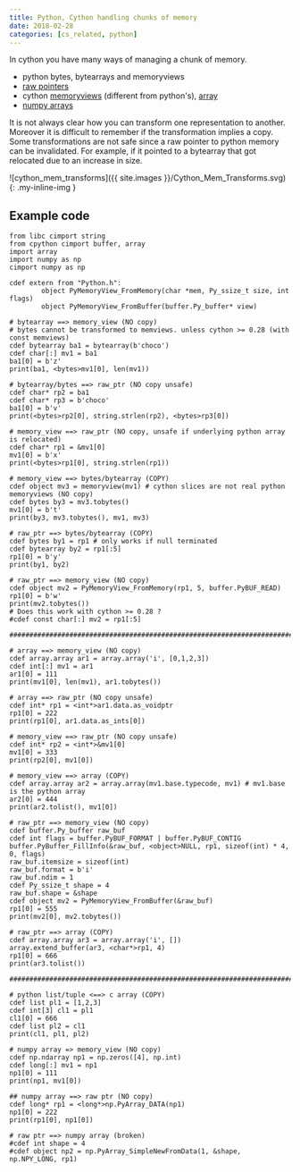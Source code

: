 ```yaml
---
title: Python, Cython handling chunks of memory
date: 2018-02-28
categories: [cs_related, python]
---
```


In cython you have many ways of managing a chunk of memory.

* python bytes, bytearrays and memoryviews
* [raw pointers][3]
* cython [memoryviews][0] (different from python's), [array][1]
* [numpy arrays][2]

It is not always clear how you can transform one representation to another. 
Moreover it is difficult to remember if the transformation implies a copy.
Some transformations are not safe since a raw pointer to python memory can be invalidated.
For example, if it pointed to a bytearray that got relocated due to an increase in size.

![cython_mem_transforms]({{ site.images }}/Cython_Mem_Transforms.svg){: .my-inline-img }

## Example code

	from libc cimport string
	from cpython cimport buffer, array
	import array
	import numpy as np
	cimport numpy as np

	cdef extern from "Python.h":
			object PyMemoryView_FromMemory(char *mem, Py_ssize_t size, int flags)
			object PyMemoryView_FromBuffer(buffer.Py_buffer* view)

	# bytearray ==> memory_view (NO copy)
	# bytes cannot be transformed to memviews. unless cython >= 0.28 (with const memviews)
	cdef bytearray ba1 = bytearray(b'choco')
	cdef char[:] mv1 = ba1
	ba1[0] = b'z'
	print(ba1, <bytes>mv1[0], len(mv1))

	# bytearray/bytes ==> raw_ptr (NO copy unsafe)
	cdef char* rp2 = ba1
	cdef char* rp3 = b'choco'
	ba1[0] = b'v'
	print(<bytes>rp2[0], string.strlen(rp2), <bytes>rp3[0])

	# memory_view ==> raw_ptr (NO copy, unsafe if underlying python array is relocated)
	cdef char* rp1 = &mv1[0]
	mv1[0] = b'x'
	print(<bytes>rp1[0], string.strlen(rp1))

	# memory_view ==> bytes/bytearray (COPY)
	cdef object mv3 = memoryview(mv1) # cython slices are not real python memoryviews (NO copy)
	cdef bytes by3 = mv3.tobytes()
	mv1[0] = b't'
	print(by3, mv3.tobytes(), mv1, mv3)

	# raw_ptr ==> bytes/bytearray (COPY)
	cdef bytes by1 = rp1 # only works if null terminated
	cdef bytearray by2 = rp1[:5]
	rp1[0] = b'y'
	print(by1, by2)

	# raw_ptr ==> memory_view (NO copy)
	cdef object mv2 = PyMemoryView_FromMemory(rp1, 5, buffer.PyBUF_READ)
	rp1[0] = b'w'
	print(mv2.tobytes())
	# Does this work with cython >= 0.28 ?
	#cdef const char[:] mv2 = rp1[:5]

	#######################################################################

	# array ==> memory_view (NO copy)
	cdef array.array ar1 = array.array('i', [0,1,2,3])
	cdef int[:] mv1 = ar1
	ar1[0] = 111
	print(mv1[0], len(mv1), ar1.tobytes())

	# array ==> raw_ptr (NO copy unsafe)
	cdef int* rp1 = <int*>ar1.data.as_voidptr
	rp1[0] = 222
	print(rp1[0], ar1.data.as_ints[0])

	# memory_view ==> raw_ptr (NO copy unsafe)
	cdef int* rp2 = <int*>&mv1[0]
	mv1[0] = 333
	print(rp2[0], mv1[0])

	# memory_view ==> array (COPY)
	cdef array.array ar2 = array.array(mv1.base.typecode, mv1) # mv1.base is the python array
	ar2[0] = 444
	print(ar2.tolist(), mv1[0])

	# raw_ptr ==> memory_view (NO copy)
	cdef buffer.Py_buffer raw_buf
	cdef int flags = buffer.PyBUF_FORMAT | buffer.PyBUF_CONTIG
	buffer.PyBuffer_FillInfo(&raw_buf, <object>NULL, rp1, sizeof(int) * 4, 0, flags)
	raw_buf.itemsize = sizeof(int)
	raw_buf.format = b'i'
	raw_buf.ndim = 1
	cdef Py_ssize_t shape = 4
	raw_buf.shape = &shape
	cdef object mv2 = PyMemoryView_FromBuffer(&raw_buf)
	rp1[0] = 555
	print(mv2[0], mv2.tobytes())

	# raw_ptr ==> array (COPY)
	cdef array.array ar3 = array.array('i', [])
	array.extend_buffer(ar3, <char*>rp1, 4)
	rp1[0] = 666
	print(ar3.tolist())

	#######################################################################

	# python list/tuple <==> c array (COPY)
	cdef list pl1 = [1,2,3]
	cdef int[3] cl1 = pl1
	cl1[0] = 666
	cdef list pl2 = cl1
	print(cl1, pl1, pl2)

	# numpy array => memory_view (NO copy)
	cdef np.ndarray np1 = np.zeros([4], np.int)
	cdef long[:] mv1 = np1
	np1[0] = 111
	print(np1, mv1[0])

	## numpy array ==> raw ptr (NO copy)
	cdef long* rp1 = <long*>np.PyArray_DATA(np1)
	np1[0] = 222
	print(rp1[0], np1[0])

	# raw ptr ==> numpy array (broken)
	#cdef int shape = 4
	#cdef object np2 = np.PyArray_SimpleNewFromData(1, &shape, np.NPY_LONG, rp1)

[0]: http://docs.cython.org/en/latest/src/userguide/memoryviews.html#syntax
[1]: http://docs.cython.org/en/latest/src/tutorial/array.html#zero-overhead-unsafe-access-to-raw-c-pointer
[2]: http://docs.cython.org/en/latest/src/tutorial/numpy.html#adding-types
[3]: http://docs.cython.org/en/latest/src/tutorial/strings.html#passing-byte-strings

